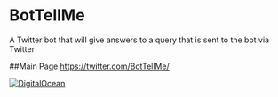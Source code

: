 # BotTellMe
A Twitter bot that will give answers to a query that is sent to the bot via Twitter

##Main Page
https://twitter.com/BotTellMe/


[![DigitalOcean](https://www.digitalocean.com/assets/images/logos-badges/badge-a-color-b22ef34f.png)](http://j.mp/forDO)
